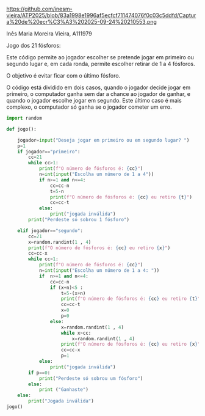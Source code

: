 https://github.com/inesm-vieira/ATP2025/blob/83a1998e1996af5ecfcf711474076f0c03c5ddfd/Captura%20de%20ecr%C3%A3%202025-09-24%20210553.png

Inês Maria Moreira Vieira, A111979

Jogo dos 21 fósforos:

Este código permite ao jogador escolher se pretende jogar em primeiro ou segundo lugar e, em cada ronda, permite escolher retirar de 1 a 4 fósforos.

O objetivo é evitar ficar com o último fósforo.

O código está dividido em dois casos, quando o jogador decide jogar em primeiro, o computador ganha sem dar a chance ao jogador de ganhar, e quando o jogador escolhe jogar em segundo. Este último caso é mais complexo, o computador só ganha se o jogador cometer um erro.

```python
import random

def jogo():

    jogador=input("Deseja jogar em primeiro ou em segundo lugar? ")
    p=1               
    if jogador=="primeiro":
        cc=21
        while cc>1:
            print(f"O número de fósforos é: {cc}")
            n=int(input("Escolha um número de 1 a 4"))
            if n>=1 and n<=4:
                cc=cc-n
                t=5-n
                print(f"O número de fósforos é: {cc} eu retiro {t}")
                cc=cc-t
            else:
                print("jogada inválida")
        print("Perdeste só sobrou 1 fósforo")

    elif jogador=="segundo":
        cc=21
        x=random.randint(1 , 4)             
        print(f"O número de fósforos é: {cc} eu retiro {x}")
        cc=cc-x
        while cc>1:
            print(f"O número de fósforos é: {cc}")
            n=int(input("Escolha um número de 1 a 4: "))
            if  n>=1 and n<=4:
                cc=cc-n
                if (x+n)<5 :                  
                    t=5-(x+n)
                    print(f"O número de fósforos é: {cc} eu retiro {t}")
                    cc=cc-t
                    x=0
                    p=0
                else:
                    x=random.randint(1 , 4)
                    while x>cc:
                        x=random.randint(1 , 4)
                    print(f"O número de fósforos é: {cc} eu retiro {x}")
                    cc=cc-x   
                    p=1 
            else:
                print("jogada inválida")
        if p==0:
            print("Perdeste só sobrou um fósforo")
        else:
            print ("Ganhaste")
    else:
        print("Jogada inválida")
jogo()
```

